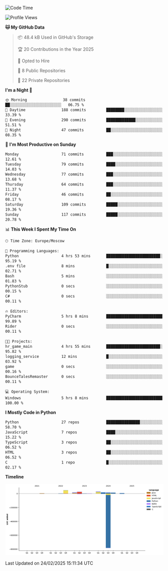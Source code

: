 <!--START_SECTION:waka-->
![Code Time](http://img.shields.io/badge/Code%20Time-608%20hrs%2048%20mins-blue)

![Profile Views](http://img.shields.io/badge/Profile%20Views-0-blue)

**🐱 My GitHub Data** 

> 📦 48.4 kB Used in GitHub's Storage 
 > 
> 🏆 20 Contributions in the Year 2025
 > 
> 💼 Opted to Hire
 > 
> 📜 8 Public Repositories 
 > 
> 🔑 22 Private Repositories 
 > 
**I'm a Night 🦉** 

```text
🌞 Morning                38 commits          ██░░░░░░░░░░░░░░░░░░░░░░░   06.75 % 
🌆 Daytime                188 commits         ████████░░░░░░░░░░░░░░░░░   33.39 % 
🌃 Evening                290 commits         █████████████░░░░░░░░░░░░   51.51 % 
🌙 Night                  47 commits          ██░░░░░░░░░░░░░░░░░░░░░░░   08.35 % 
```
📅 **I'm Most Productive on Sunday** 

```text
Monday                   71 commits          ███░░░░░░░░░░░░░░░░░░░░░░   12.61 % 
Tuesday                  79 commits          ████░░░░░░░░░░░░░░░░░░░░░   14.03 % 
Wednesday                77 commits          ███░░░░░░░░░░░░░░░░░░░░░░   13.68 % 
Thursday                 64 commits          ███░░░░░░░░░░░░░░░░░░░░░░   11.37 % 
Friday                   46 commits          ██░░░░░░░░░░░░░░░░░░░░░░░   08.17 % 
Saturday                 109 commits         █████░░░░░░░░░░░░░░░░░░░░   19.36 % 
Sunday                   117 commits         █████░░░░░░░░░░░░░░░░░░░░   20.78 % 
```


📊 **This Week I Spent My Time On** 

```text
🕑︎ Time Zone: Europe/Moscow

💬 Programming Languages: 
Python                   4 hrs 53 mins       ████████████████████████░   95.19 % 
.env file                8 mins              █░░░░░░░░░░░░░░░░░░░░░░░░   02.71 % 
Bash                     5 mins              ░░░░░░░░░░░░░░░░░░░░░░░░░   01.83 % 
PythonStub               0 secs              ░░░░░░░░░░░░░░░░░░░░░░░░░   00.15 % 
C#                       0 secs              ░░░░░░░░░░░░░░░░░░░░░░░░░   00.11 % 

🔥 Editors: 
PyCharm                  5 hrs 8 mins        █████████████████████████   99.89 % 
Rider                    0 secs              ░░░░░░░░░░░░░░░░░░░░░░░░░   00.11 % 

🐱‍💻 Projects: 
hr_game_main             4 hrs 55 mins       ████████████████████████░   95.82 % 
logging_service          12 mins             █░░░░░░░░░░░░░░░░░░░░░░░░   03.92 % 
game                     0 secs              ░░░░░░░░░░░░░░░░░░░░░░░░░   00.16 % 
BounceTalesRemaster      0 secs              ░░░░░░░░░░░░░░░░░░░░░░░░░   00.11 % 

💻 Operating System: 
Windows                  5 hrs 8 mins        █████████████████████████   100.00 % 
```

**I Mostly Code in Python** 

```text
Python                   27 repos            ███████████████░░░░░░░░░░   58.70 % 
JavaScript               7 repos             ████░░░░░░░░░░░░░░░░░░░░░   15.22 % 
TypeScript               3 repos             ██░░░░░░░░░░░░░░░░░░░░░░░   06.52 % 
HTML                     3 repos             ██░░░░░░░░░░░░░░░░░░░░░░░   06.52 % 
C                        1 repo              █░░░░░░░░░░░░░░░░░░░░░░░░   02.17 % 
```



**Timeline**

![Lines of Code chart](https://raw.githubusercontent.com/adlemx/adlemx/main/assets/bar_graph.png)


 Last Updated on 24/02/2025 15:11:34 UTC
<!--END_SECTION:waka-->
